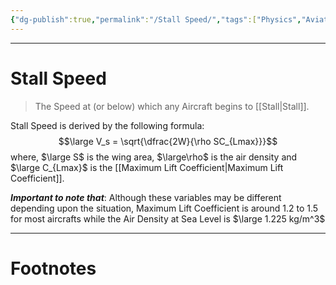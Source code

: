 ```yaml
---
{"dg-publish":true,"permalink":"/Stall Speed/","tags":["Physics","Aviation"]}
---
```



---
# Stall Speed
> The Speed at (or below) which any Aircraft begins to [[Stall\|Stall]].

Stall Speed is derived by the following formula:
$$\large V_s = \sqrt{\dfrac{2W}{\rho SC_{Lmax}}}$$
where, $\large S$ is the wing area, $\large\rho$ is the air density and $\large C_{Lmax}$ is the [[Maximum Lift Coefficient\|Maximum Lift Coefficient]].

***Important to note that***: Although these variables may be different depending upon the situation, Maximum Lift Coefficient is around 1.2 to 1.5 for most aircrafts while the Air Density at Sea Level is $\large 1.225 kg/m^3$

---
# Footnotes